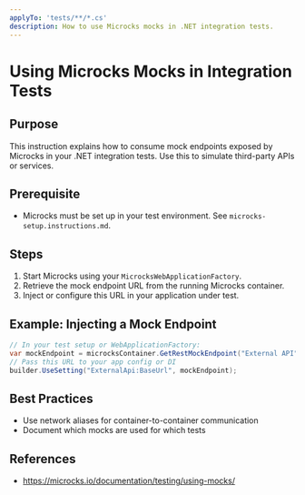 ```yaml
---
applyTo: 'tests/**/*.cs'
description: How to use Microcks mocks in .NET integration tests.
---
```


# Using Microcks Mocks in Integration Tests

## Purpose
This instruction explains how to consume mock endpoints exposed by Microcks in your .NET integration tests. Use this to simulate third-party APIs or services.

## Prerequisite
- Microcks must be set up in your test environment. See `microcks-setup.instructions.md`.

## Steps
1. Start Microcks using your `MicrocksWebApplicationFactory`.
2. Retrieve the mock endpoint URL from the running Microcks container.
3. Inject or configure this URL in your application under test.

## Example: Injecting a Mock Endpoint
```csharp
// In your test setup or WebApplicationFactory:
var mockEndpoint = microcksContainer.GetRestMockEndpoint("External API", "1.0.0");
// Pass this URL to your app config or DI
builder.UseSetting("ExternalApi:BaseUrl", mockEndpoint);
```

## Best Practices
- Use network aliases for container-to-container communication
- Document which mocks are used for which tests

## References
- https://microcks.io/documentation/testing/using-mocks/
